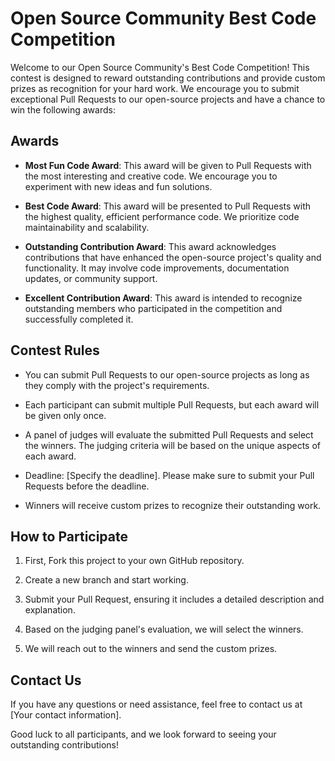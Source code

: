 # Open Source Community Best Code Competition

Welcome to our Open Source Community's Best Code Competition! This contest is designed to reward outstanding contributions and provide custom prizes as recognition for your hard work. We encourage you to submit exceptional Pull Requests to our open-source projects and have a chance to win the following awards:

## Awards

- **Most Fun Code Award**: This award will be given to Pull Requests with the most interesting and creative code. We encourage you to experiment with new ideas and fun solutions.

- **Best Code Award**: This award will be presented to Pull Requests with the highest quality, efficient performance code. We prioritize code maintainability and scalability.

- **Outstanding Contribution Award**: This award acknowledges contributions that have enhanced the open-source project's quality and functionality. It may involve code improvements, documentation updates, or community support.

- **Excellent Contribution Award**: This award is intended to recognize outstanding members who participated in the competition and successfully completed it.

## Contest Rules

- You can submit Pull Requests to our open-source projects as long as they comply with the project's requirements.

- Each participant can submit multiple Pull Requests, but each award will be given only once.

- A panel of judges will evaluate the submitted Pull Requests and select the winners. The judging criteria will be based on the unique aspects of each award.

- Deadline: [Specify the deadline]. Please make sure to submit your Pull Requests before the deadline.

- Winners will receive custom prizes to recognize their outstanding work.

## How to Participate

1. First, Fork this project to your own GitHub repository.

2. Create a new branch and start working.

3. Submit your Pull Request, ensuring it includes a detailed description and explanation.

4. Based on the judging panel's evaluation, we will select the winners.

5. We will reach out to the winners and send the custom prizes.

## Contact Us

If you have any questions or need assistance, feel free to contact us at [Your contact information].

Good luck to all participants, and we look forward to seeing your outstanding contributions!
